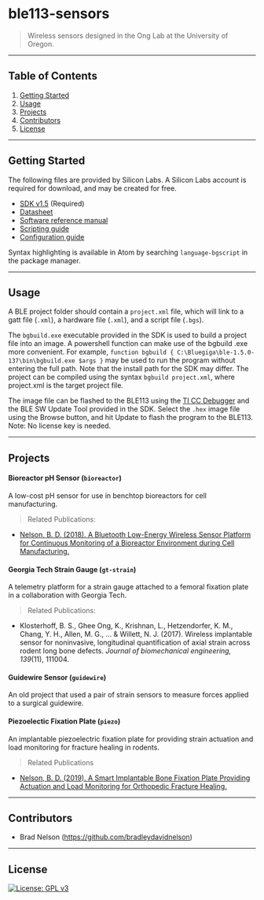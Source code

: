 # ble113-sensors
>Wireless sensors designed in the Ong Lab at the University of Oregon.
---
## Table of Contents
1. [Getting Started](#getting-started)
1. [Usage](#usage)
1. [Projects](#projects)
1. [Contributors](#contributors)
1. [License](#license)
---
## Getting Started
The following files are provided by Silicon Labs. A Silicon Labs account is required for download, and may be created for free.
- [SDK v1.5](https://www.silabs.com/documents/login/software/Bluegiga-ble-1.5.0-137.exe) (Required)
- [Datasheet](https://www.silabs.com/documents/public/data-sheets/BLE113-DataSheet.pdf)
- [Software reference manual](https://www.silabs.com/documents/public/reference-manuals/Bluetooth_Smart_Software-BLE-1.5-API-RM.pdf)
- [Scripting guide](https://www.silabs.com/documents/public/user-guides/UG209.pdf)
- [Configuration guide](https://www.silabs.com/documents/public/user-guides/UG209.pdf)

Syntax highlighting is available in Atom by searching `language-bgscript` in the package manager.

---
## Usage

A BLE project folder should contain a `project.xml` file, which will link to a gatt file (`.xml`), a hardware file (`.xml`), and a script file (`.bgs`).

The `bgbuild.exe` executable provided in the SDK is used to build a project file into an image. A powershell function can make use of the bgbuild .exe more convenient. For example, `function bgbuild { C:\Bluegiga\ble-1.5.0-137\bin\bgbuild.exe $args }` may be used to run the program without entering the full path. Note that the install path for the SDK may differ. The project can be compiled using the syntax `bgbuild project.xml`, where project.xml is the target project file.

The image file can be flashed to the BLE113 using the [TI CC Debugger](https://www.digikey.com/product-detail/en/texas-instruments/CC-DEBUGGER/296-30207-ND/2231678) and the BLE SW Update Tool provided in the SDK. Select the `.hex` image file using the Browse button, and hit Update to flash the program to the BLE113. Note: No license key is needed.

---
## Projects

#### Bioreactor pH Sensor (`bioreactor`)

A low-cost pH sensor for use in benchtop bioreactors for cell manufacturing.

>Related Publications:
- [Nelson, B. D. (2018). A Bluetooth Low-Energy Wireless Sensor Platform for Continuous Monitoring of a Bioreactor Environment during Cell Manufacturing.](https://digitalcommons.mtu.edu/etdr/609/)

#### Georgia Tech Strain Gauge (`gt-strain`)

A telemetry platform for a strain gauge attached to a femoral fixation plate in a collaboration with Georgia Tech.

>Related Publications:
- Klosterhoff, B. S., Ghee Ong, K., Krishnan, L., Hetzendorfer, K. M., Chang, Y. H., Allen, M. G., ... & Willett, N. J. (2017). Wireless implantable sensor for noninvasive, longitudinal quantification of axial strain across rodent long bone defects. _Journal of biomechanical engineering, 139_(11), 111004.

#### Guidewire Sensor (`guidewire`)

An old project that used a pair of strain sensors to measure forces applied to a surgical guidewire.

#### Piezoelectic Fixation Plate (`piezo`)

An implantable piezoelectric fixation plate for providing strain actuation and load monitoring for fracture healing in rodents.

> Related Publications
- [Nelson, B. D. (2019). A Smart Implantable Bone Fixation Plate Providing Actuation and Load Monitoring for Orthopedic Fracture Healing.](https://digitalcommons.mtu.edu/etdr/898/)

---
## Contributors
- Brad Nelson (https://github.com/bradleydavidnelson)

---
## License
[![License: GPL v3](https://img.shields.io/badge/License-GPLv3-blue.svg)](https://www.gnu.org/licenses/gpl-3.0)
